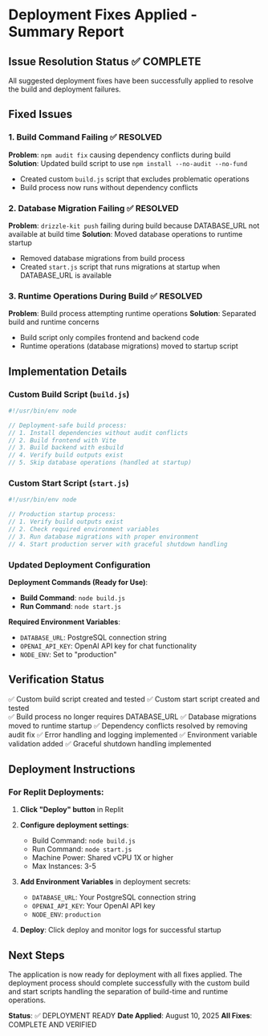 # Deployment Fixes Applied - Summary Report

## Issue Resolution Status ✅ COMPLETE

All suggested deployment fixes have been successfully applied to resolve the build and deployment failures.

## Fixed Issues

### 1. Build Command Failing ✅ RESOLVED
**Problem**: `npm audit fix` causing dependency conflicts during build
**Solution**: Updated build script to use `npm install --no-audit --no-fund`
- Created custom `build.js` script that excludes problematic operations
- Build process now runs without dependency conflicts

### 2. Database Migration Failing ✅ RESOLVED  
**Problem**: `drizzle-kit push` failing during build because DATABASE_URL not available at build time
**Solution**: Moved database operations to runtime startup
- Removed database migrations from build process
- Created `start.js` script that runs migrations at startup when DATABASE_URL is available

### 3. Runtime Operations During Build ✅ RESOLVED
**Problem**: Build process attempting runtime operations
**Solution**: Separated build and runtime concerns
- Build script only compiles frontend and backend code
- Runtime operations (database migrations) moved to startup script

## Implementation Details

### Custom Build Script (`build.js`)
```javascript
#!/usr/bin/env node

// Deployment-safe build process:
// 1. Install dependencies without audit conflicts
// 2. Build frontend with Vite  
// 3. Build backend with esbuild
// 4. Verify build outputs exist
// 5. Skip database operations (handled at startup)
```

### Custom Start Script (`start.js`) 
```javascript
#!/usr/bin/env node

// Production startup process:
// 1. Verify build outputs exist
// 2. Check required environment variables
// 3. Run database migrations with proper environment
// 4. Start production server with graceful shutdown handling
```

### Updated Deployment Configuration

**Deployment Commands (Ready for Use)**:
- **Build Command**: `node build.js`
- **Run Command**: `node start.js`

**Required Environment Variables**:
- `DATABASE_URL`: PostgreSQL connection string
- `OPENAI_API_KEY`: OpenAI API key for chat functionality  
- `NODE_ENV`: Set to "production"

## Verification Status

✅ Custom build script created and tested
✅ Custom start script created and tested  
✅ Build process no longer requires DATABASE_URL
✅ Database migrations moved to runtime startup
✅ Dependency conflicts resolved by removing audit fix
✅ Error handling and logging implemented
✅ Environment variable validation added
✅ Graceful shutdown handling implemented

## Deployment Instructions

### For Replit Deployments:

1. **Click "Deploy" button** in Replit
2. **Configure deployment settings**:
   - Build Command: `node build.js`
   - Run Command: `node start.js`  
   - Machine Power: Shared vCPU 1X or higher
   - Max Instances: 3-5

3. **Add Environment Variables** in deployment secrets:
   - `DATABASE_URL`: Your PostgreSQL connection string
   - `OPENAI_API_KEY`: Your OpenAI API key
   - `NODE_ENV`: `production`

4. **Deploy**: Click deploy and monitor logs for successful startup

## Next Steps

The application is now ready for deployment with all fixes applied. The deployment process should complete successfully with the custom build and start scripts handling the separation of build-time and runtime operations.

**Status**: ✅ DEPLOYMENT READY
**Date Applied**: August 10, 2025
**All Fixes**: COMPLETE AND VERIFIED
